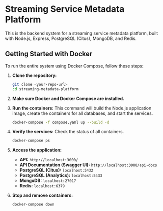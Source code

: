 # Streaming Service Metadata Platform

This is the backend system for a streaming service metadata platform, built with Node.js, Express, PostgreSQL (Citus), MongoDB, and Redis.

## Getting Started with Docker

To run the entire system using Docker Compose, follow these steps:

1.  **Clone the repository:**
    ```bash
    git clone <your-repo-url>
    cd streaming-metadata-platform
    ```

2.  **Make sure Docker and Docker Compose are installed.**

3.  **Run the containers:**
    This command will build the Node.js application image, create the containers for all databases, and start the services.
    ```bash
    docker-compose -f compose.yaml up --build -d
    ```

4.  **Verify the services:**
    Check the status of all containers.
    ```bash
    docker-compose ps
    ```

5.  **Access the application:**
    -   **API:** `http://localhost:3000/`
    -   **API Documentation (Swagger UI):** `http://localhost:3000/api-docs`
    -   **PostgreSQL (Citus):** `localhost:5432`
    -   **PostgreSQL (Analytics):** `localhost:5433`
    -   **MongoDB:** `localhost:27017`
    -   **Redis:** `localhost:6379`

6.  **Stop and remove containers:**
    ```bash
    docker-compose down
    ```